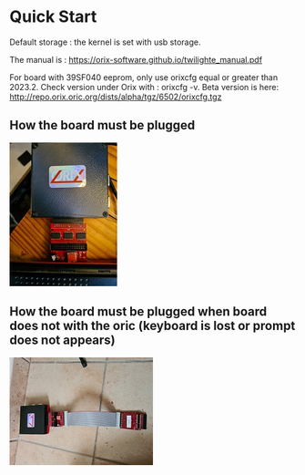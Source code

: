 # Quick Start

Default storage : the kernel is set with usb storage.

The manual is : https://orix-software.github.io/twilighte_manual.pdf

For board with 39SF040 eeprom, only use orixcfg equal or greater than 2023.2. Check version under Orix with : orixcfg -v. Beta version is here: http://repo.orix.oric.org/dists/alpha/tgz/6502/orixcfg.tgz

## How the board must be plugged

![](img/20230414_161258.jpg)

## How the board must be plugged when board does not with the oric (keyboard is lost or prompt does not appears)

![](img/20230414_161337.jpg)

